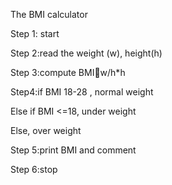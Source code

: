  The BMI calculator 

Step 1: start 

Step 2:read the weight (w), height(h)

Step 3:compute BMIw/h*h

Step4:if BMI 18-28 , normal weight 

 Else if BMI <=18, under weight 

 Else, over weight 

Step 5:print BMI and comment 

Step 6:stop 

